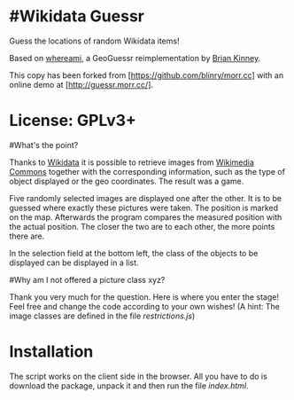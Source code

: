 #Wikidata Guessr
===============

Guess the locations of random Wikidata items!

Based on [whereami](https://github.com/webdevbrian/whereami), a GeoGuessr reimplementation by [Brian Kinney](http://www.thebriankinney.com/).

This copy has been forked from [https://github.com/blinry/morr.cc] with an online demo at [http://guessr.morr.cc/].

License: GPLv3+
===============


#What's the point?

Thanks to [Wikidata](https://www.wikidata.org) it is possible to retrieve images from [Wikimedia Commons](https://commons.wikimedia.org) together with the corresponding information, such as the type of object displayed or the geo coordinates. The result was a game.

Five randomly selected images are displayed one after the other. It is to be guessed where exactly these pictures were taken. The position is marked on the map. Afterwards the program compares the measured position with the actual position. The closer the two are to each other, the more points there are.

In the selection field at the bottom left, the class of the objects to be displayed can be displayed in a list.

#Why am I not offered a picture class xyz?

Thank you very much for the question. Here is where you enter the stage! Feel free and change the code according to your own wishes! 
(A hint: The image classes are defined in the file *restrictions.js*)

# Installation

The script works on the client side in the browser. All you have to do is download the package, unpack it and then run the file *index.html*.